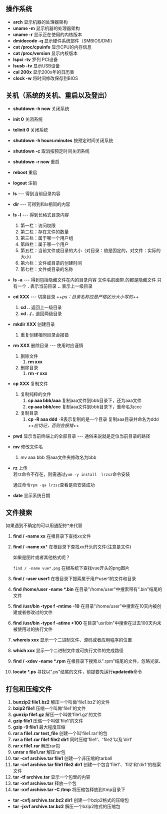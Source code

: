 <!--
 * @Description: Linux基本命令汇总
 * @Author: hetengfei
 * @Github: https://github.com/avrinfly
 * @Date: 2019-10-21 18:34:19
 * @LastEditors: hetengfei
 * @LastEditTime: 2019-12-30 00:50:30
 -->
 ## 操作系统
- **arch** 显示机器的处理器架构
- **uname -m** 显示机器的处理器架构
- **uname -r** 显示正在使用的内核版本
- **dmidecode -q** 显示硬件系统部件（SMBIOS/DMI）
- **cat /proc/cpuinfo** 显示CPU的内存信息
- **cat /proc/version** 显示内核版本
- **lspci -tv** 罗列 PCI设备
- **lsusb -tv** 显示USB设备
- **cal 200x** 显示200x年的日历表
- **clock -w** 将时间修改保存到BIOS

## 关机（系统的关机、重启以及登出）
- **shutdown -h now** 关闭系统
- **init 0** 关闭系统
- **telinit 0** 关闭系统
- **shutdown -h hours:minutes** 按预定时间关闭系统
- **shutdown -c** 取消按预定时间关闭系统
- **shutdown -r now** 重启
- **reboot** 重启
- **logout** 注销


- **ls** --- 得到当前目录内容


- **dir** --- 可得到和ls相同的内容


- **ls -l** --- 得到长格式目录内容  
    1. 第一栏：访问权限      
    2. 第二栏：存在文件的数量
    3. 第三栏：属于哪一个用户组
    4. 第四栏：属于哪一个用户
    5. 第五栏：当前文件或目录的大小（对目录：值是固定的，对文件：实际的大小）
    6. 第六栏：文件或目录的创建时间
    7. 第七栏：文件或目录的名称


- **ls -a** --- 得到包括隐藏文件在内的目录内容
    文件名前面带.的都是隐藏文件 只有一个 **.** 表示当前目录 **..** 表示上一级目录


- **cd XXX** --- 切换目录  ++*ps：目录名称应是严格区分大小写的*++
    1.  **cd ..**    返回上一级目录
    2.  **cd ../..**   退回两级目录
  

- **mkdir XXX** 创建目录  
    1. 重复创建相同目录会报错


- **rm XXX** 删除目录 --- 使用时应谨慎
    1. 删除文件
        1. **rm xxx**
    2. 删除目录
        1. **rm -r xxx**


- **cp XXX** 复制文件  
    1. 复制纯粹的文件  
        1. **cp aaa bbb/aaa**  复制aaa文件到bbb目录下，还为aaa文件
        2. **cp aaa bbb/ccc**  复制aaa文件到bbb目录下，重命名为ccc
    2. 复制目录
        1. **cp -R aaa ddd** -R表示复制的是一个目录 复制aaa目录并命名为ddd *++应切记，否则会报错++*
            

- **pwd** 显示当前终端上的全部目录 --- 通俗来说就是定位当前目录的路径
 
- **mv** 修改文件名
    1. mv aaa bbb 将aaa文件夹修改名为bbb

- **rz** 上传  
    若rz命令不存在，则需通过```yum -y install  lrzsz```命令安装

    通过命令```rpm -qa lrzsz```查看是否安装成功

- **date** 显示系统日期
## 文件搜索
如果遇到不确定的可以用通配符*来代替
1. **find / -name xx** 在根目录下查找xx文件
2. **find / -name xx*** 在根目录下查找xx开头的文件(注意是文件)

    如果是图片或者其他格式呢？

    ```find / -name vue*.png```  在根系统下查找vue开头的png图片
3. **find / -user user1** 在根目录下搜索属于用户user1的文件和目录
4. **find /home/user -name \*.bin** 在目录"/home/user"中搜索带有".bin"结尾的文件
5. **find /usr/bin -type f -mtime -10** 在目录"/home/user"中搜索在10天内被创建或者修改过的文件
6. **find /usr/bin -type f -atime +100** 在目录"usr/bin"中搜索在过去100天内未被使用过的执行文件
7. **whereis xxx** 显示一个二进制文件、源码或者应用程序的位置
8. **which xxx** 显示一个二进制文件或可执行文件的完成路径
9. **find / -xdev -name \*.rpm** 在根目录下搜索以".rpm"结尾的文件，忽略光驱、
10. **locate \*.ps** 寻找以".ps"结尾的文件，前提要先运行**updatedb**命令

## 打包和压缩文件
1. **bunzip2 file1.bz2** 解压一个叫做'file1.bz2'的文件
2. **bzip2 file1** 压缩一个叫做'file1'的文件
3. **gunzip file1.gz** 解压一个叫做'file1.gz'的文件
4. **gzip file1** 压缩一个叫做'file1'的文件
5. **gzip -9 file1** 最大程度压缩
6. **rar a file1.rar test_file** 创建一个叫'file1.rar'的包
7. **rar a file1.rar file1 file2 dir1** 同时压缩'file1'、'file2'以及'dir1'
8. **rar x file1.rar** 解压rar包
9. **unrar x file1.rar** 解压rar包
10. **tar -cvf archive.tar file1** 创建一个非压缩的tarball
11. **tar -cvf archive.tar file1 file2 dir1** 创建一个包含'file1'、'fil2'和'dir1'的档案文件
12. **tar -tf archive.tar** 显示一个包里的内容
13. **tar -xvf archive.tar** 释放一个包
14. **tar -xvf archive.tar -C /tmp** 将压缩包释放到/tmp目录下
- **tar -cvfj archive.tar.bz2 dir1** 创建一个bzip2格式的压缩包
- **tar -jxvf archive.tar.bz2** 解压一个bzip2格式的压缩包
